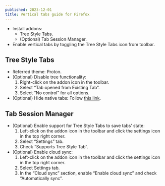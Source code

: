 ```yaml
---
published: 2023-12-01
title: Vertical tabs guide for Firefox
---
```

* Install addons:
  * Tree Style Tabs.
  * (Optional) Tab Session Manager.
* Enable vertical tabs by toggling the Tree Style Tabs icon from toolbar.

## Tree Style Tabs

* Referred theme: Proton.
* (Optional) Disable tree functionality:
    1. Right-click on the addon icon in the toolbar.
    2. Select “Tab opened from Existing Tab”.
    3. Select “No control” for all options.
* (Optional) Hide native tabs: Follow [this link](https://gist.github.com/ruanbekker/f800e098936b27c7cf956c56005fe362).

## Tab Session Manager

* (Optional) Enable support for Tree Style Tabs to save tabs’ state:
    1. Left-click on the addon icon in the toolbar and click the settings icon in the top right corner.
    2. Select “Settings” tab.
    3. Check “Supports Tree Style Tab”.
* (Optional) Enable cloud sync:
    1. Left-click on the addon icon in the toolbar and click the settings icon in the top right corner.
    2. Select Settings tab.
    3. In the “Cloud sync” section, enable “Enable cloud sync” and check “Automatically sync”.
